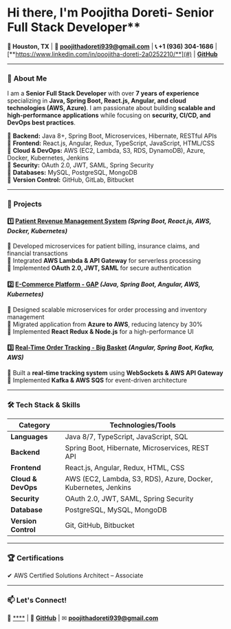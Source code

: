 # Hi there, I'm Poojitha Doreti- Senior Full Stack Developer**  

**📍 Houston, TX** | **📧 poojithadoreti939@gmail.com** | **📞 +1 (936) 304-1686** | [**https://www.linkedin.com/in/poojitha-doreti-2a0252210/**](#) | [**GitHub**](#)  

---

### 👋 **About Me**  
I am a **Senior Full Stack Developer** with over **7 years of experience** specializing in **Java, Spring Boot, React.js, Angular, and cloud technologies (AWS, Azure)**. I am passionate about building **scalable and high-performance applications** while focusing on **security, CI/CD, and DevOps best practices**.  

🔹 **Backend:** Java 8+, Spring Boot, Microservices, Hibernate, RESTful APIs  
🔹 **Frontend:** React.js, Angular, Redux, TypeScript, JavaScript, HTML/CSS  
🔹 **Cloud & DevOps:** AWS (EC2, Lambda, S3, RDS, DynamoDB), Azure, Docker, Kubernetes, Jenkins  
🔹 **Security:** OAuth 2.0, JWT, SAML, Spring Security  
🔹 **Databases:** MySQL, PostgreSQL, MongoDB  
🔹 **Version Control:** GitHub, GitLab, Bitbucket  

---

### 📌 **Projects**  

#### 1️⃣ **[Patient Revenue Management System](#)** *(Spring Boot, React.js, AWS, Docker, Kubernetes)*  
🔹 Developed microservices for patient billing, insurance claims, and financial transactions  
🔹 Integrated **AWS Lambda & API Gateway** for serverless processing  
🔹 Implemented **OAuth 2.0, JWT, SAML** for secure authentication  

#### 2️⃣ **[E-Commerce Platform - GAP](#)** *(Java, Spring Boot, Angular, AWS, Kubernetes)*  
🔹 Designed scalable microservices for order processing and inventory management  
🔹 Migrated application from **Azure to AWS**, reducing latency by 30%  
🔹 Implemented **React Redux & Node.js** for a high-performance UI  

#### 3️⃣ **[Real-Time Order Tracking - Big Basket](#)** *(Angular, Spring Boot, Kafka, AWS)*  
🔹 Built a **real-time tracking system** using **WebSockets & AWS API Gateway**  
🔹 Implemented **Kafka & AWS SQS** for event-driven architecture  

---

### 🛠 **Tech Stack & Skills**  

| **Category**      | **Technologies/Tools**  |
|------------------|---------------------|
| **Languages**    | Java 8/7, TypeScript, JavaScript, SQL |
| **Backend**      | Spring Boot, Hibernate, Microservices, REST API |
| **Frontend**     | React.js, Angular, Redux, HTML, CSS |
| **Cloud & DevOps** | AWS (EC2, Lambda, S3, RDS), Azure, Docker, Kubernetes, Jenkins |
| **Security**     | OAuth 2.0, JWT, SAML, Spring Security |
| **Database**     | PostgreSQL, MySQL, MongoDB |
| **Version Control** | Git, GitHub, Bitbucket |

---

### 🏆 **Certifications**  
✔ AWS Certified Solutions Architect – Associate  

---

### 📫 **Let's Connect!**  
💼 [****](https://www.linkedin.com/in/poojitha-doreti-2a0252210/#) | 🔗 [**GitHub**](#) | ✉ **poojithadoreti939@gmail.com**  
